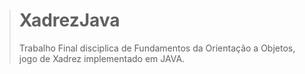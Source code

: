 > # XadrezJava
> Trabalho Final disciplica de Fundamentos da Orientação a Objetos, jogo de Xadrez implementado em JAVA.
